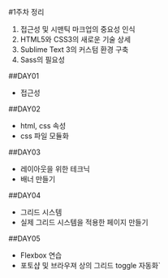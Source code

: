 #1주차 정리
1. 접근성 및 시맨틱 마크업의 중요성 인식
2. HTML5와 CSS3의 새로운 기술 상세
3. Sublime Text 3의 커스텀 환경 구축
4. Sass의 필요성

##DAY01
- 접근성

##DAY02
- html, css 속성
- css 파일 모듈화

##DAY03
- 레이아웃을 위한 테크닉
- 배너 만들기

##DAY04
- 그리드 시스템
- 실제 그리드 시스템을 적용한 페이지 만들기

##DAY05
- Flexbox 연습
- 포토샵 및 브라우져 상의 그리드 toggle 자동화`
